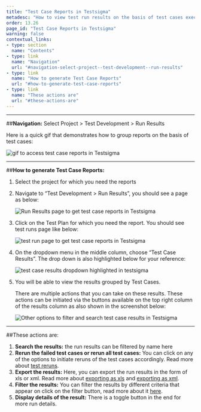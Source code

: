 ```yaml
---
title: "Test Case Reports in Testsigma"
metadesc: "How to view test run results on the basis of test cases executed in Testsigma"
order: 13.26
page_id: "Test Case Reports in Testsigma"
warning: false
contextual_links:
- type: section
  name: "Contents"
- type: link
  name: "Navigation"
  url: "#navigation-select-project--test-development--run-results"
- type: link
  name: "How to generate Test Case Reports"
  url: "#how-to-generate-test-case-reports"
- type: link
  name: "These actions are"
  url: "#these-actions-are"
---
```


---
##**Navigation:** Select Project > Test Development > Run Results



Here is a quick gif that demonstrates how to group reports on the basis of test cases:

![gif to access test case reports in Testsigma](https://docs.testsigma.com/images/test-case-reports/gif-get-test-case-reports-testsigma.gif)


---
##**How to generate Test Case Reports:**

1. Select the project for which you need the reports
2. Navigate to “Test Development > Run Results”, you should see a page as below:

   ![Run Results page to get test case reports in Testsigma](https://s3.amazonaws.com/static-docs.testsigma.com/new_images/reports/runs/test-case-reports/run-results-page-to-get-test-case-reports-testsigma.png)

3. Click on the Test Plan for which you need the report. You should see test runs page like below:

   ![test run page to get test case reports in Testsigma](https://docs.testsigma.com/images/test-case-reports/test-run-page-to-get-test-case-reports-in-testsigma.png)

4. On the dropdown menu in the middle column, choose “Test Case Results”. The drop down is also highlighted below for your reference:

   ![test case results dropdown highlighted in testsigma](https://docs.testsigma.com/images/test-case-reports/test-case-results-dropdown-highlighted-testsigma.png)

5. You will be able to view the results grouped by Test Cases.

   There are multiple actions that you can take on these results. These actions can be initiated via the buttons available on the top right column of the results column as also shown in the screenshot below:

   ![Other options to filter and search test case results in Testsigma](https://docs.testsigma.com/images/test-case-reports/test-case-results-other-options-to-filter-search-testsigma.png)

---
##These actions are:
1. **Search the results:** the run results can be filtered by name here
2. **Rerun the failed test cases or rerun all test cases:** You can click on any of the options to initiate reruns of the test cases accordingly. Read more about [test reruns](https://testsigma.com/docs/reports/runs/rerun/).
3. **Export the results:** Here, you can export the run results in the form of xls or xml. Read more about [exporting as xls](https://testsigma.com/docs/reports/runs/export-report-xls/) and [exporting as xml](https://testsigma.com/docs/reports/runs/export-report-junit/).
4. **Filter the results:** You can filter the results by different criteria that appear on click on the filter button, read more about it [here](https://testsigma.com/docs/reports/runs/filter-custom-reports/).
5. **Display details of the result:** There is a toggle button in the end for more run details.
